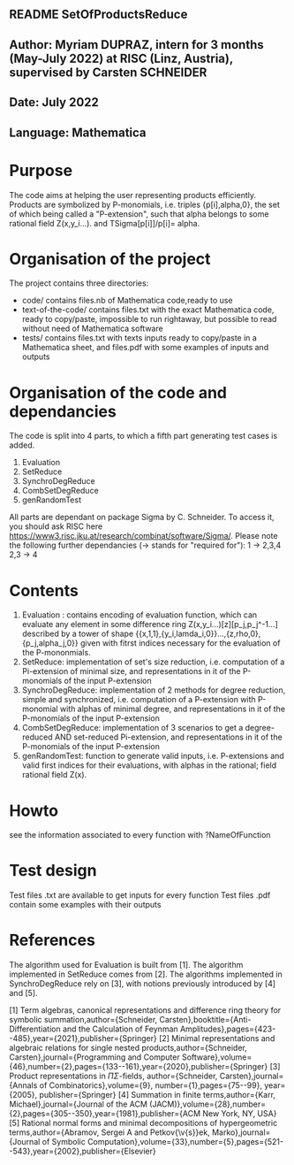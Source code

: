 ## README SetOfProductsReduce

Author: Myriam DUPRAZ, intern for 3 months (May-July 2022) at RISC (Linz, Austria), supervised by Carsten SCHNEIDER
----------------------------
Date: July 2022
----------------------------
Language: Mathematica
----------------------------

# Purpose
The code aims at helping the user representing products efficiently. Products are symbolized by P-monomials, i.e. triples {p[i],alpha,0}, the set of which being called a "P-extension",
such that alpha belongs to some rational field  Z(x,y_i...).
and TSigma[p[i]]/p[i]= alpha.

# Organisation of the project
The project contains three directories:
* code/ contains files.nb of Mathematica code,ready to use
* text-of-the-code/ contains files.txt with the exact Mathematica code, ready to copy/paste, impossible to run rightaway, but possible to read without need of Mathematica software 
* tests/ contains files.txt with texts inputs ready to copy/paste in a Mathematica sheet, and files.pdf with some examples of inputs and outputs

# Organisation of the code and dependancies
The code is split into 4 parts, to which a fifth part generating test cases is added.
1. Evaluation
2. SetReduce
3. SynchroDegReduce
4. CombSetDegReduce
5. genRandomTest

All parts are dependant on package Sigma by C. Schneider. To access it, you should ask RISC here https://www3.risc.jku.at/research/combinat/software/Sigma/.
Please note the following further dependancies (-> stands for "required for"): 
1 -> 2,3,4
2,3 -> 4

# Contents
1. Evaluation : contains encoding of evaluation function, which can evaluate any element in some difference ring Z(x,y_i...)[z][p_j,p_j^-1...] described by a tower of 
shape {{x,1,1},{y_i,lamda_i,0}}...,{z,rho,0},{p_j,alpha_j,0}} given with fitrst indices necessary for the evaluation of the P-mononmials.
2. SetReduce: implementation of set's size reduction, i.e. computation of a Pi-extension of minimal size, and representations in it of the P-monomials of the input P-extension
3. SynchroDegReduce: implementation of 2 methods for degree reduction, simple and synchronized, i.e. computation of a P-extension with P-monomial with alphas of minimal degree, and representations in 
it of the P-monomials of the input P-extension
4. CombSetDegReduce: implementation of 3 scenarios to get a degree-reduced AND set-reduced Pi-extension, and representations in it of the P-monomials of the input P-extension
5. genRandomTest: function to generate valid inputs, i.e. P-extensions and valid first indices for their evaluations, with alphas in the rational; field  rational field  Z(x).

# Howto
see the information associated to every function with ?NameOfFunction

# Test design
Test files .txt are available to get inputs for every function
Test files .pdf contain some examples with their outputs

# References
The algorithm used for Evaluation is built from [1].
The algorithm implemented in SetReduce comes from [2].
The algorithms implemented in SynchroDegReduce rely on [3], with notions previously introduced by [4] and [5].

[1] Term algebras, canonical representations and difference ring theory for symbolic summation,author={Schneider, Carsten},booktitle={Anti-Differentiation and the Calculation of Feynman Amplitudes},pages={423--485},year={2021},publisher={Springer}
[2] Minimal representations and algebraic relations for single nested products,author={Schneider, Carsten},journal={Programming and Computer Software},volume={46},number={2},pages={133--161},year={2020},publisher={Springer}
[3] Product representations in $\Pi\Sigma$-fields, author={Schneider, Carsten},journal={Annals of Combinatorics},volume={9}, number={1},pages={75--99},  year={2005}, publisher={Springer}
[4] Summation in finite terms,author={Karr, Michael},journal={Journal of the ACM (JACM)},volume={28},number={2},pages={305--350},year={1981},publisher={ACM New York, NY, USA}
[5] Rational normal forms and minimal decompositions of hypergeometric terms,author={Abramov, Sergei A and Petkov{\v{s}}ek, Marko},journal={Journal of Symbolic Computation},volume={33},number={5},pages={521--543},year={2002},publisher={Elsevier}
